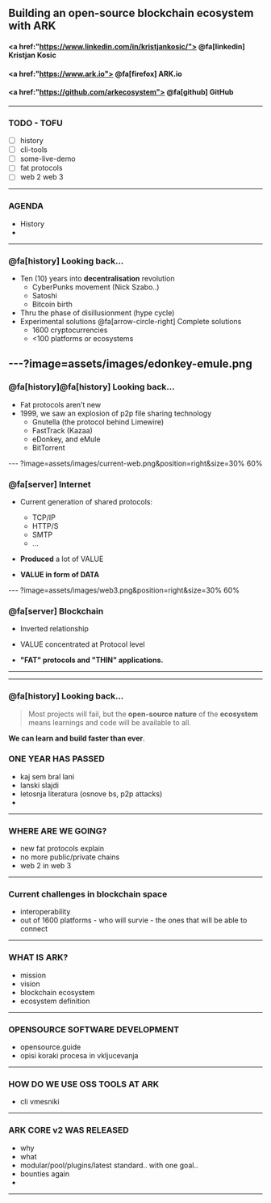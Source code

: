 ## Building an open-source blockchain ecosystem with ARK
#### <a href:"https://www.linkedin.com/in/kristjankosic/"> @fa[linkedin] Kristjan Kosic</a>
#### <a href:"https://www.ark.io"> @fa[firefox] ARK.io</a>
#### <a href:"https://github.com/arkecosystem"> @fa[github] GitHub</a>


---
### TODO - TOFU
- [ ] history
- [ ] cli-tools
- [ ] some-live-demo
- [ ] fat protocols
- [ ] web 2 web 3

--- 
### AGENDA
- History
- 
---
### @fa[history] Looking back...
- Ten (10) years into **decentralisation** revolution
  - CyberPunks movement (Nick Szabo..)
  - Satoshi
  - Bitcoin birth
- Thru the phase of disillusionment (hype cycle)
- Experimental solutions @fa[arrow-circle-right] Complete solutions
  - 1600 cryptocurrencies
  - <100 platforms or ecosystems

---?image=assets/images/edonkey-emule.png
---

### @fa[history]@fa[history] Looking back...
- Fat protocols aren’t new
- 1999, we saw an explosion of p2p file sharing technology
  - Gnutella (the protocol behind Limewire)
  - FastTrack (Kazaa)
  - eDonkey, and  eMule
  - BitTorrent

--- ?image=assets/images/current-web.png&position=right&size=30% 60%
### @fa[server] Internet
- Current generation of shared protocols:
  - TCP/IP
  - HTTP/S
  - SMTP
  - ...

- **Produced** a lot of VALUE
- **VALUE in form of DATA**


--- ?image=assets/images/web3.png&position=right&size=30% 60%
### @fa[server] Blockchain
- Inverted relationship
- VALUE concentrated at Protocol level


- **"FAT" protocols and "THIN" applications.**

---
--- 
### @fa[history] Looking back...
>Most projects will fail, but the **open-source nature** of the **ecosystem** means learnings and code will be available to all. 

**We can learn and build faster than ever**.





### ONE YEAR HAS PASSED
- kaj sem bral lani
- lanski slajdi
- letosnja literatura (osnove bs, p2p attacks)
- 
---
### WHERE ARE WE GOING?
- new fat protocols explain
- no more public/private chains
- web 2 in web 3
---
### Current challenges in blockchain space
- interoperability
- out of 1600 platforms - who will survie - the ones that will be able to connect
---
### WHAT IS ARK?
- mission
- vision
- blockchain ecosystem
- ecosystem definition
---
### OPENSOURCE SOFTWARE DEVELOPMENT
- opensource.guide
- opisi koraki procesa in vkljucevanja
---

### HOW DO WE USE OSS TOOLS AT ARK
- cli vmesniki
---

### ARK CORE v2 WAS RELEASED
- why
- what
- modular/pool/plugins/latest standard.. with one goal..
- bounties again
- 
---

